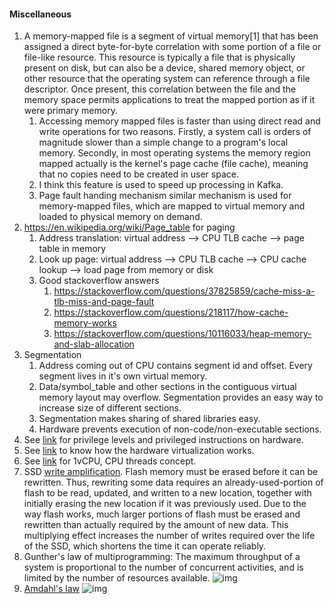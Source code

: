 #### Miscellaneous
1. A memory-mapped file is a segment of virtual memory[1] that has been assigned a direct byte-for-byte correlation with some portion of a file or file-like resource. This resource is typically a file that is physically present on disk, but can also be a device, shared memory object, or other resource that the operating system can reference through a file descriptor. Once present, this correlation between the file and the memory space permits applications to treat the mapped portion as if it were primary memory.
   1. Accessing memory mapped files is faster than using direct read and write operations for two reasons. Firstly, a system call is orders of magnitude slower than a simple change to a program's local memory. Secondly, in most operating systems the memory region mapped actually is the kernel's page cache (file cache), meaning that no copies need to be created in user space.
   2. I think this feature is used to speed up processing in Kafka.
   3. Page fault handing mechanism similar mechanism is used for memory-mapped files, which are mapped to virtual memory and loaded to physical memory on demand.
2. https://en.wikipedia.org/wiki/Page_table for paging
   1. Address translation: virtual address --> CPU TLB cache --> page table in memory
   2. Look up page: virtual address --> CPU TLB cache -->  CPU cache lookup --> load page from memory or disk
   3. Good stackoverflow answers
      1. https://stackoverflow.com/questions/37825859/cache-miss-a-tlb-miss-and-page-fault
      2. https://stackoverflow.com/questions/218117/how-cache-memory-works
      3. https://stackoverflow.com/questions/10116033/heap-memory-and-slab-allocation
3. Segmentation
   1. Address coming out of CPU contains segment id and offset. Every segment lives in it's own virtual memory.
   2. Data/symbol_table and other sections in the contiguous virtual memory layout may overflow. Segmentation provides an easy way to increase size of different sections.
   3. Segmentation makes sharing of shared libraries easy.
   4. Hardware prevents execution of non-code/non-executable sections.
4. See [link](https://security.stackexchange.com/questions/129098/what-is-protection-ring-1/129103#129103) for privilege levels and privileged instructions on hardware.
5. See [link](https://security.stackexchange.com/questions/175789/does-the-main-os-run-virtualised-under-the-ring-1-hypervisor) to know how the hardware virtualization works.
6. See [link](https://www.intel.in/content/www/in/en/gaming/resources/hyper-threading.html) for 1vCPU, CPU threads concept.
7. SSD [write amplification](https://en.wikipedia.org/wiki/Write_amplification). Flash memory must be erased before it can be rewritten. Thus, rewriting some data requires an already-used-portion of flash to be read, updated, and written to a new location, together with initially erasing the new location if it was previously used. Due to the way flash works, much larger portions of flash must be erased and rewritten than actually required by the amount of new data. This multiplying effect increases the number of writes required over the life of the SSD, which shortens the time it can operate reliably. 
8. Gunther's law of multiprogramming: The maximum throughput of a system is proportional to the number of concurrent activities, and is limited by the number of resources available.
   ![img](https://i0.wp.com/blog.knoldus.com/wp-content/uploads/2019/01/scalability_laws_of_scalability.jpg?w=371&ssl=1)
9. [Amdahl's law](https://en.wikipedia.org/wiki/Amdahl%27s_law)
   ![img](https://upload.wikimedia.org/wikipedia/commons/thumb/e/ea/AmdahlsLaw.svg/1200px-AmdahlsLaw.svg.png)
